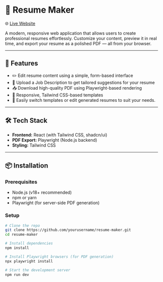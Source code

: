 # 📄 Resume Maker

🌐 [Live Website](https://your-deployed-link.com)

A modern, responsive web application that allows users to create professional resumes effortlessly. Customize your content, preview it in real time, and export your resume as a polished PDF — all from your browser.

---

## 🚀 Features

- ✏️ Edit resume content using a simple, form-based interface
- 🧠 Upload a Job Description to get tailored suggestions for your resume
- 📥 Download high-quality PDF using Playwright-based rendering
- 🎨 Responsive, Tailwind CSS-based templates
- 🔄 Easily switch templates or edit generated resumes to suit your needs.

---

## 🛠️ Tech Stack

- **Frontend:** React (with Tailwind CSS, shadcn/ui)
- **PDF Export:** Playwright (Node.js backend)
- **Styling:** Tailwind CSS

---

## 📦 Installation

### Prerequisites

- Node.js (v18+ recommended)
- npm or yarn
- Playwright (for server-side PDF generation)

### Setup

```bash
# Clone the repo
git clone https://github.com/yourusername/resume-maker.git
cd resume-maker

# Install dependencies
npm install

# Install Playwright browsers (for PDF generation)
npx playwright install

# Start the development server
npm run dev
```
